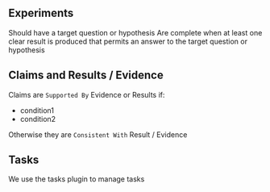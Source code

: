 ## Experiments

Should have a target question or hypothesis
Are complete when at least one clear result is produced that permits an answer to the target question or hypothesis
## Claims and Results / Evidence

Claims are `Supported By` Evidence or Results if:
- condition1
- condition2

Otherwise they are `Consistent With` Result / Evidence

## Tasks

We use the tasks plugin to manage tasks